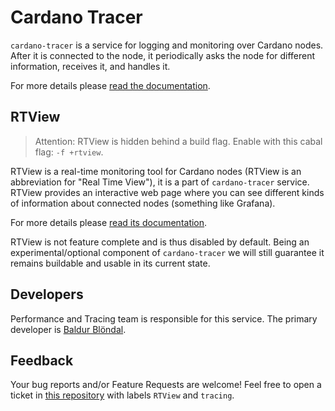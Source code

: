 # Cardano Tracer

`cardano-tracer` is a service for logging and monitoring over Cardano nodes. After it is connected to the node, it periodically asks the node for different information, receives it, and handles it.

For more details please [read the documentation](https://github.com/intersectmbo/cardano-node/blob/master/cardano-tracer/docs/cardano-tracer.md).

## RTView

> Attention: RTView is hidden behind a build flag. Enable with this cabal flag: `-f +rtview`.

RTView is a real-time monitoring tool for Cardano nodes (RTView is an abbreviation for "Real Time View"), it is a part of `cardano-tracer` service. RTView provides an interactive web page where you can see different kinds of information about connected nodes (something like Grafana).

For more details please [read its documentation](https://github.com/intersectmbo/cardano-node/blob/master/cardano-tracer/docs/cardano-rtview.md).

RTView is not feature complete and is thus disabled by default. Being
an experimental/optional component of `cardano-tracer` we will still
guarantee it remains buildable and usable in its current state.

## Developers

Performance and Tracing team is responsible for this service. The primary developer is [Baldur Blöndal](https://github.com/Icelandjack).

## Feedback

Your bug reports and/or Feature Requests are welcome! Feel free to open a ticket in [this repository](https://github.com/intersectmbo/cardano-node/issues) with labels `RTView` and `tracing`.
